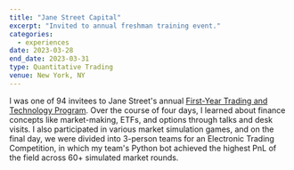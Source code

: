 ```yaml
---
title: "Jane Street Capital"
excerpt: "Invited to annual freshman training event."
categories:
  - experiences
date: 2023-03-28
end_date: 2023-03-31
type: Quantitative Trading
venue: New York, NY
---
```


I was one of 94 invitees to Jane Street's annual [First-Year Trading and Technology Program](https://www.janestreet.com/join-jane-street/programs-and-events/fttp/). Over the course of four days, I learned about finance concepts like market-making, ETFs, and options through talks and desk visits. I also participated in various market simulation games, and on the final day, we were divided into 3-person teams for an Electronic Trading Competition, in which my team's Python bot achieved the highest PnL of the field across 60+ simulated market rounds.